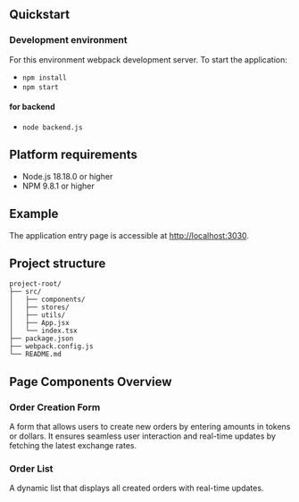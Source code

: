 ## Quickstart

### Development environment 
For this environment webpack development server.
To start the application:
  - `npm install`
  - `npm start`
  #### for backend
  - `node backend.js`

## Platform requirements
- Node.js 18.18.0 or higher
- NPM 9.8.1 or higher

## Example
The application entry page is accessible at [http://localhost:3030](http://localhost:3030).

## Project structure
```
project-root/
├── src/
│   ├── components/
│   ├── stores/
│   ├── utils/
│   ├── App.jsx
│   └── index.tsx
├── package.json
├── webpack.config.js
└── README.md
```

## Page Components Overview

### Order Creation Form
A form that allows users to create new orders by entering amounts in tokens or dollars. It ensures seamless user interaction and real-time updates by fetching the latest exchange rates.

### Order List
A dynamic list that displays all created orders with real-time updates.

